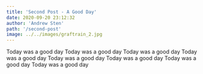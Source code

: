 ```yaml
---
title: 'Second Post - A Good Day'
date: 2020-09-20 23:12:32
author: 'Andrew Sten'
path: '/second-post'
image: ../../images/graftrain_2.jpg
---
```


Today was a good day Today was a good day Today was a good day Today was a good day Today was a good day Today was a good day Today was a good day Today was a good day 